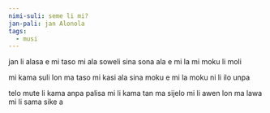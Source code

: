 ```yaml
---
nimi-suli: seme li mi?
jan-pali: jan Alonola
tags:
  - musi
---
```

jan li alasa e mi
taso mi ala soweli
sina sona ala e mi
la mi moku li moli

mi kama suli lon ma
taso mi kasi ala 
sina moku e mi la
moku ni li ilo unpa

telo mute li kama anpa
palisa mi li kama tan ma
sijelo mi li awen lon ma
lawa mi li sama sike a
